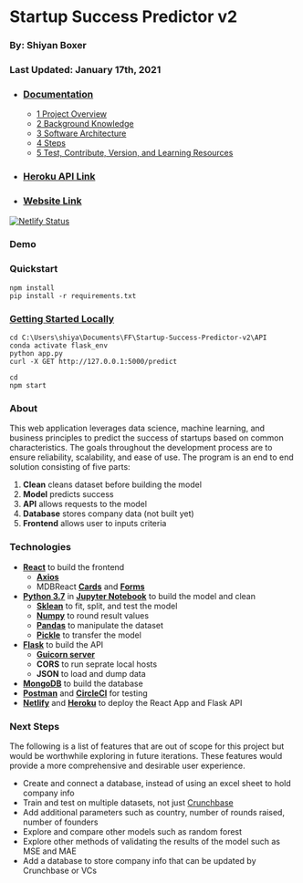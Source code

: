# Startup Success Predictor v2

### By: Shiyan Boxer
### Last Updated: January 17th, 2021

- ### [Documentation](https://github.com/shiyanboxer/Startup-Success-Predictor-v2/tree/master/Documentation)
  - [1 Project Overview](https://github.com/shiyanboxer/Startup-Success-Predictor-v2/blob/master/Documentation/1_Project_Overview.md)
  - [2 Background Knowledge](https://github.com/shiyanboxer/Startup-Success-Predictor-v2/blob/master/Documentation/2_Background_Knowledge.md)
  - [3 Software Architecture](https://github.com/shiyanboxer/Startup-Success-Predictor-v2/blob/master/Documentation/3_Software_Architecture.md)
  - [4 Steps](https://github.com/shiyanboxer/Startup-Success-Predictor-v2/blob/master/Documentation/4_Steps.md)
  - [5 Test, Contribute, Version, and Learning Resources](https://github.com/shiyanboxer/Startup-Success-Predictor-v2/blob/master/Documentation/5_Test_Contribute_Version.md)

- ### [Heroku API Link](https://startup-success-predictor-api.herokuapp.com/)
- ### [Website Link](https://startup-success-predictor.netlify.app/)

[![Netlify Status](https://api.netlify.com/api/v1/badges/d94e1949-ad8e-456b-a2b0-7049dc10ea58/deploy-status)](https://app.netlify.com/sites/startup-success-predictor/deploys)

### **Demo**

### **Quickstart**
```
npm install
pip install -r requirements.txt
```

### [Getting Started Locally](https://uoa-eresearch.github.io/eresearch-cookbook/recipe/2014/11/26/python-virtual-env/)
```
cd C:\Users\shiya\Documents\FF\Startup-Success-Predictor-v2\API
conda activate flask_env
python app.py
curl -X GET http://127.0.0.1:5000/predict

cd 
npm start
```

### **About**
This web application leverages data science, machine learning, and business principles to predict the success of startups based on common characteristics. The goals throughout the development process are to ensure reliability, scalability, and ease of use. The program is an end to end solution consisting of five parts: 

1. **Clean** cleans dataset before building the model
2. **Model** predicts success 
3. **API** allows requests to the model
4. **Database** stores company data (not built yet)
5. **Frontend** allows user to inputs criteria

### **Technologies** 
- **[React](https://reactjs.org/docs/create-a-new-react-app.html)** to build the frontend
  - **[Axios](https://www.npmjs.com/package/axios)**
  - MDBReact **[Cards](https://mdbootstrap.com/docs/react/components/cards/)** and **[Forms](https://mdbootstrap.com/docs/react/forms/basic/)**
- **[Python 3.7](https://www.python.org/downloads/release/python-370/)** in **[Jupyter Notebook](https://jupyter.org/)** to build the model and clean
  - **[Sklean](https://scikit-learn.org/stable/modules/generated/sklearn.linear_model.LinearRegression.html)** to fit, split, and test the model 
  - **[Numpy](https://numpy.org/doc/stable/reference/generated/numpy.array.html)** to round result values
  - **[Pandas](https://pandas.pydata.org/pandas-docs/stable/reference/api/pandas.DataFrame.html)** to manipulate the dataset
  - **[Pickle](https://docs.python.org/3/library/pickle.html)** to transfer the model
- **[Flask](https://flask.palletsprojects.com/en/1.1.x/)** to build the API
  - **[Guicorn server](https://gunicorn.org/)**
  - **CORS** to run seprate local hosts
  - **JSON** to load and dump data
- **[MongoDB](https://www.mongodb.com/2)** to build the database
- **[Postman](https://www.postman.com/)** and **[CircleCI](https://circleci.com/)** for testing
- **[Netlify](https://www.netlify.com/)** and **[Heroku](https://dashboard.heroku.com/)** to deploy the React App and Flask API


### **Next Steps**
The following is a list of features that are out of scope for this project but would be worthwhile exploring in future iterations. These features would provide a more comprehensive and desirable user experience.
- Create and connect a database, instead of using an excel sheet to hold company info 
- Train and test on multiple datasets, not just [Crunchbase](https://www.kaggle.com/arindam235/startup-investments-crunchbase/data)
- Add additional parameters such as country, number of rounds raised, number of founders
- Explore and compare other models such as random forest
- Explore other methods of validating the results of the model such as MSE and MAE
- Add a database to store company info that can be updated by Crunchbase or VCs

